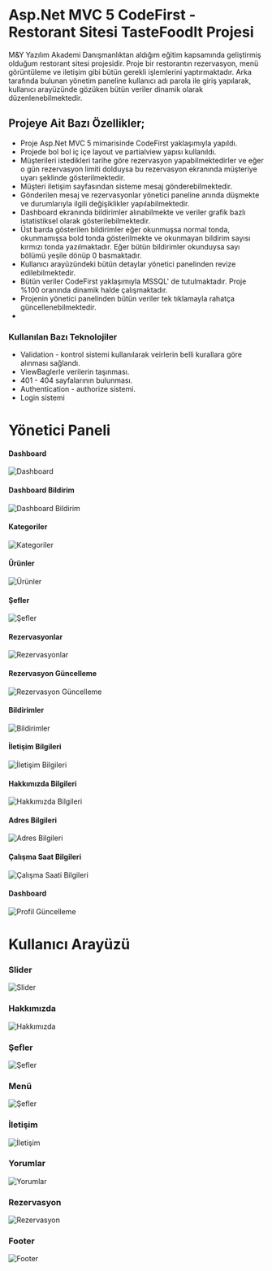 # Asp.Net MVC 5 CodeFirst - Restorant Sitesi TasteFoodIt Projesi
M&Y Yazılım Akademi Danışmanlıktan aldığım eğitim kapsamında geliştirmiş olduğum restorant sitesi projesidir. Proje bir restorantın rezervasyon, menü görüntüleme ve iletişim gibi bütün gerekli işlemlerini yaptırmaktadır. Arka tarafında bulunan yönetim paneline kullanıcı adı parola ile giriş yapılarak, kullanıcı arayüzünde gözüken bütün veriler dinamik olarak düzenlenebilmektedir.
## Projeye Ait Bazı Özellikler;
* Proje Asp.Net MVC 5 mimarisinde CodeFirst yaklaşımıyla yapıldı.
* Projede bol bol iç içe layout ve partialview yapısı kullanıldı.
* Müşterileri istedikleri tarihe göre rezervasyon yapabilmektedirler ve eğer o gün rezervasyon limiti dolduysa bu rezervasyon ekranında müşteriye uyarı şeklinde gösterilmektedir.
* Müşteri iletişim sayfasından sisteme mesaj gönderebilmektedir.
* Gönderilen mesaj ve rezervasyonlar yönetici paneline anında düşmekte ve durumlarıyla ilgili değişiklikler yapılabilmektedir.
* Dashboard ekranında bildirimler alınabilmekte ve veriler grafik bazlı istatistiksel olarak gösterilebilmektedir.
* Üst barda gösterilen bildirimler eğer okunmuşsa normal tonda, okunmamışsa bold tonda gösterilmekte ve okunmayan bildirim sayısı kırmızı tonda yazılmaktadır. Eğer bütün bildirimler okunduysa sayı bölümü yeşile dönüp 0 basmaktadır.
* Kullanıcı arayüzündeki bütün detaylar yönetici panelinden revize edilebilmektedir.
* Bütün veriler CodeFirst yaklaşımıyla MSSQL' de tutulmaktadır. Proje %100 oranında dinamik halde çalışmaktadır.
* Projenin yönetici panelinden bütün veriler tek tıklamayla rahatça güncellenebilmektedir.
* 
### Kullanılan Bazı Teknolojiler
* Validation - kontrol sistemi kullanılarak veirlerin belli kurallara göre alınması sağlandı.
* ViewBaglerle verilerin taşınması.
* 401 - 404 sayfalarının bulunması.
* Authentication - authorize sistemi.
* Login sistemi
# Yönetici Paneli

#### Dashboard
![Dashboard](https://github.com/batuhanyalin/TasteFoodIt/blob/master/TestFoodIt/ScreenShots/dashboard.png?raw=true)
#### Dashboard Bildirim
![Dashboard Bildirim](https://github.com/batuhanyalin/TasteFoodIt/blob/master/TestFoodIt/ScreenShots/dashboardnotif.png?raw=true)
#### Kategoriler
![Kategoriler](https://github.com/batuhanyalin/TasteFoodIt/blob/master/TestFoodIt/ScreenShots/categorylist.png?raw=true)
#### Ürünler
![Ürünler](https://github.com/batuhanyalin/TasteFoodIt/blob/master/TestFoodIt/ScreenShots/productlist.png?raw=true)
#### Şefler
![Şefler](https://github.com/batuhanyalin/TasteFoodIt/blob/master/TestFoodIt/ScreenShots/cheflist.png?raw=true)
#### Rezervasyonlar
![Rezervasyonlar](https://github.com/batuhanyalin/TasteFoodIt/blob/master/TestFoodIt/ScreenShots/reservationlist.png?raw=true)
#### Rezervasyon Güncelleme
![Rezervasyon Güncelleme](https://github.com/batuhanyalin/TasteFoodIt/blob/master/TestFoodIt/ScreenShots/reservationupdate.png?raw=true)
#### Bildirimler
![Bildirimler](https://github.com/batuhanyalin/TasteFoodIt/blob/master/TestFoodIt/ScreenShots/notificationlist.png?raw=true)
#### İletişim Bilgileri
![İletişim Bilgileri](https://github.com/batuhanyalin/TasteFoodIt/blob/master/TestFoodIt/ScreenShots/contactlist.png?raw=true)
#### Hakkımızda Bilgileri
![Hakkımızda Bilgileri](https://github.com/batuhanyalin/TasteFoodIt/blob/master/TestFoodIt/ScreenShots/aboutlist.png?raw=true)
#### Adres Bilgileri
![Adres Bilgileri](https://github.com/batuhanyalin/TasteFoodIt/blob/master/TestFoodIt/ScreenShots/addresslist.png?raw=true)
#### Çalışma Saat Bilgileri
![Çalışma Saati Bilgileri](https://github.com/batuhanyalin/TasteFoodIt/blob/master/TestFoodIt/ScreenShots/workhourlist.png?raw=true)
#### Dashboard
![Profil Güncelleme](https://github.com/batuhanyalin/TasteFoodIt/blob/master/TestFoodIt/ScreenShots/profileupdate.png?raw=true)
# Kullanıcı Arayüzü

### Slider
![Slider](https://github.com/batuhanyalin/TasteFoodIt/blob/master/TestFoodIt/ScreenShots/slider.png?raw=true)
### Hakkımızda
![Hakkımızda](https://github.com/batuhanyalin/TasteFoodIt/blob/master/TestFoodIt/ScreenShots/about.png?raw=true)
### Şefler
![Şefler](https://github.com/batuhanyalin/TasteFoodIt/blob/master/TestFoodIt/ScreenShots/chef.png?raw=true)
### Menü
![Şefler](https://github.com/batuhanyalin/TasteFoodIt/blob/master/TestFoodIt/ScreenShots/menu.png?raw=true)
### İletişim
![İletişim](https://github.com/batuhanyalin/TasteFoodIt/blob/master/TestFoodIt/ScreenShots/contact.png?raw=true)
### Yorumlar
![Yorumlar](https://github.com/batuhanyalin/TasteFoodIt/blob/master/TestFoodIt/ScreenShots/testimonial.png?raw=true)
### Rezervasyon
![Rezervasyon](https://github.com/batuhanyalin/TasteFoodIt/blob/master/TestFoodIt/ScreenShots/reservation.png?raw=true)
### Footer
![Footer](https://github.com/batuhanyalin/TasteFoodIt/blob/master/TestFoodIt/ScreenShots/footer.png?raw=true)

